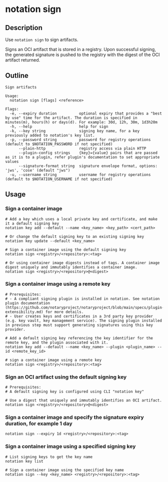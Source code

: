 # notation sign

## Description

Use `notation sign` to sign artifacts.

Signs an OCI artifact that is stored in a registry. Upon successful signing, the generated signature is pushed to the registry with the digest of the OCI artifact returned.

## Outline

```text
Sign artifacts

Usage:
  notation sign [flags] <reference>

Flags:
  -e, --expiry duration          optional expiry that provides a "best by use" time for the artifact. The duration is specified in minutes(m), hours(h) or days(d). For example: 30d, 12h, 30m, 1d3h20m
  -h, --help                     help for sign
  -k, --key string               signing key name, for a key previously added to notation's key list.
  -p, --password string          password for registry operations (default to $NOTATION_PASSWORD if not specified)
      --plain-http               registry access via plain HTTP
      --plugin-config strings    {key}={value} pairs that are passed as it is to a plugin, refer plugin's documentation to set appropriate values
      --signature-format string  signature envelope format, options: 'jws', 'cose' (default "jws")
  -u, --username string          username for registry operations (default to $NOTATION_USERNAME if not specified)
```

## Usage

### Sign a container image

```shell
# Add a key which uses a local private key and certificate, and make it a default signing key
notation key add --default --name <key_name> <key_path> <cert_path>

# Or change the default signing key to an existing signing key
notation key update --default <key_name>

# Sign a container image using the default signing key
notation sign <registry>/<repository>:<tag>

# Or using container image digests instead of tags. A container image digest uniquely and immutably identifies a container image.
notation sign <registry>/<repository>@<digest>
```

### Sign a container image using a remote key

```shell
# Prerequisites: 
# - A compliant signing plugin is installed in notation. See notation plugin documentation (https://github.com/notaryproject/notaryproject/blob/main/specs/plugin-extensibility.md) for more details.
# - User creates keys and certificates in a 3rd party key provider (e.g. key vault, key management service). The signing plugin installed in previous step must support generating signatures using this key provider.

# Add a default signing key referencing the key identifier for the remote key, and the plugin associated with it.
notation key add --default --name <key_name> --plugin <plugin_name> --id <remote_key_id>

# sign a container image using a remote key
notation sign <registry>/<repository>:<tag>
```

### Sign an OCI artifact using the default signing key

```shell
# Prerequisites: 
# A default signing key is configured using CLI "notation key"

# Use a digest that uniquely and immutably identifies an OCI artifact.
notation sign <registry>/<repository>@<digest>
```

### Sign a container image and specify the signature expiry duration, for example 1 day

```shell
notation sign --expiry 1d <registry>/<repository>:<tag>
```

### Sign a container image using a specified signing key

```shell
# List signing keys to get the key name
notation key list

# Sign a container image using the specified key name
notation sign --key <key_name> <registry>/<repository>:<tag>
```
